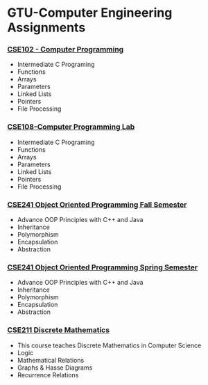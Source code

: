 # GTU-Computer Engineering Assignments
[<h3>**CSE102 - Computer Programming**</h3>](https://github.com/fatmanursefeer/GTU-Assignments/tree/master/CSE102-Computer-Programming)
- Intermediate C Programing
- Functions
- Arrays
- Parameters
- Linked Lists
- Pointers
- File Processing

[<h3>**CSE108-Computer Programming Lab**</h3>](https://github.com/fatmanursefeer/GTU-Assignments/tree/master/CSE108-Computer-Programming-Lab)
- Intermediate C Programing
- Functions
- Arrays
- Parameters
- Linked Lists
- Pointers
- File Processing

[<h3>**CSE241 Object Oriented Programming Fall Semester**</h3>](https://github.com/fatmanursefeer/GTU-Assignments/tree/master/CSE241-Object-Oriented-Programming-Fall-Semester)
- Advance OOP Principles with C++ and Java
- Inheritance
- Polymorphism
- Encapsulation
- Abstraction

[<h3>**CSE241 Object Oriented Programming Spring Semester**</h3>](https://github.com/fatmanursefeer/GTU-Assignments/tree/master/CSE241-Object-Oriented-Programming-Spring-Semester)
- Advance OOP Principles with C++ and Java
- Inheritance
- Polymorphism
- Encapsulation
- Abstraction

[<h3>**CSE211 Discrete Mathematics**</h3>](https://github.com/fatmanursefeer/GTU-Assignments/tree/master/CSE211-Discrete-Mathematics)
- This course teaches Discrete Mathematics in Computer Science
- Logic
- Mathematical Relations
- Graphs & Hasse Diagrams
- Recurrence Relations
